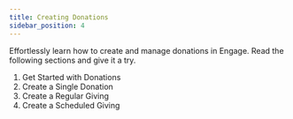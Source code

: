 ```yaml
---
title: Creating Donations
sidebar_position: 4
---
```


Effortlessly learn how to create and manage donations in Engage. Read the following sections and give it a try.

1. Get Started with Donations
2. Create a Single Donation
3. Create a Regular Giving
4. Create a Scheduled Giving

